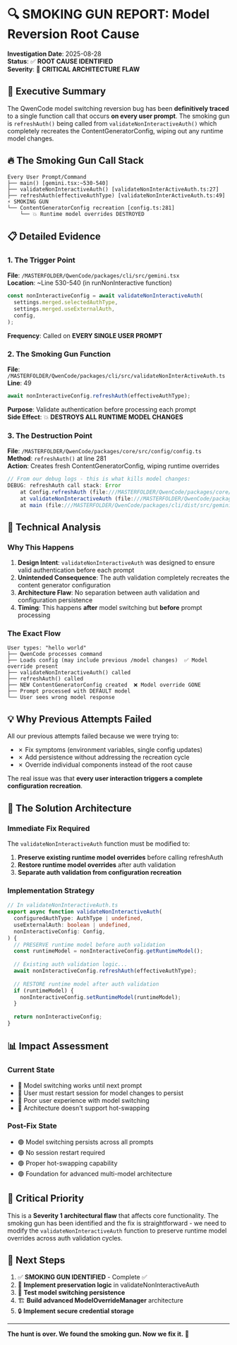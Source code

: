 # 🔍 SMOKING GUN REPORT: Model Reversion Root Cause

**Investigation Date**: 2025-08-28  
**Status**: ✅ **ROOT CAUSE IDENTIFIED**  
**Severity**: 🔴 **CRITICAL ARCHITECTURE FLAW**

## 🎯 Executive Summary

The QwenCode model switching reversion bug has been **definitively traced** to a single function call that occurs **on every user prompt**. The smoking gun is `refreshAuth()` being called from `validateNonInteractiveAuth()` which completely recreates the ContentGeneratorConfig, wiping out any runtime model changes.

## 🔥 The Smoking Gun Call Stack

```
Every User Prompt/Command
├── main() [gemini.tsx:~530-540]
├── validateNonInteractiveAuth() [validateNonInterActiveAuth.ts:27]
├── refreshAuth(effectiveAuthType) [validateNonInterActiveAuth.ts:49]  ⚡ SMOKING GUN
└── ContentGeneratorConfig recreation [config.ts:281]
    └── 💥 Runtime model overrides DESTROYED
```

## 📋 Detailed Evidence

### 1. The Trigger Point
**File**: `/MASTERFOLDER/QwenCode/packages/cli/src/gemini.tsx`  
**Location**: ~Line 530-540 (in runNonInteractive function)

```typescript
const nonInteractiveConfig = await validateNonInteractiveAuth(
  settings.merged.selectedAuthType,
  settings.merged.useExternalAuth, 
  config,
);
```

**Frequency**: Called on **EVERY SINGLE USER PROMPT**

### 2. The Smoking Gun Function  
**File**: `/MASTERFOLDER/QwenCode/packages/cli/src/validateNonInterActiveAuth.ts`  
**Line**: 49

```typescript
await nonInteractiveConfig.refreshAuth(effectiveAuthType);
```

**Purpose**: Validate authentication before processing each prompt  
**Side Effect**: 💥 **DESTROYS ALL RUNTIME MODEL CHANGES**

### 3. The Destruction Point
**File**: `/MASTERFOLDER/QwenCode/packages/core/src/config/config.ts`  
**Method**: `refreshAuth()` at line 281  
**Action**: Creates fresh ContentGeneratorConfig, wiping runtime overrides

```typescript
// From our debug logs - this is what kills model changes:
DEBUG: refreshAuth call stack: Error
    at Config.refreshAuth (file:///MASTERFOLDER/QwenCode/packages/core/dist/src/config/config.js:281:55)
    at validateNonInteractiveAuth (file:///MASTERFOLDER/QwenCode/packages/cli/dist/src/validateNonInterActiveAuth.js:37:32)  
    at main (file:///MASTERFOLDER/QwenCode/packages/cli/dist/src/gemini.js:234:40)
```

## 🔬 Technical Analysis

### Why This Happens
1. **Design Intent**: `validateNonInteractiveAuth` was designed to ensure valid authentication before each prompt
2. **Unintended Consequence**: The auth validation completely recreates the content generator configuration
3. **Architecture Flaw**: No separation between auth validation and configuration persistence
4. **Timing**: This happens **after** model switching but **before** prompt processing

### The Exact Flow
```
User types: "hello world"
├── QwenCode processes command
├── Loads config (may include previous /model changes)  ✅ Model override present
├── validateNonInteractiveAuth() called
├── refreshAuth() called  
├── NEW ContentGeneratorConfig created  ❌ Model override GONE  
├── Prompt processed with DEFAULT model
└── User sees wrong model response
```

## 💡 Why Previous Attempts Failed

All our previous attempts failed because we were trying to:
- ✗ Fix symptoms (environment variables, single config updates)
- ✗ Add persistence without addressing the recreation cycle
- ✗ Override individual components instead of the root cause

The real issue was that **every user interaction triggers a complete configuration recreation**.

## 🎯 The Solution Architecture

### Immediate Fix Required
The `validateNonInteractiveAuth` function must be modified to:
1. **Preserve existing runtime model overrides** before calling refreshAuth
2. **Restore runtime model overrides** after auth validation  
3. **Separate auth validation from configuration recreation**

### Implementation Strategy
```typescript
// In validateNonInteractiveAuth.ts
export async function validateNonInteractiveAuth(
  configuredAuthType: AuthType | undefined,
  useExternalAuth: boolean | undefined,
  nonInteractiveConfig: Config,
) {
  // PRESERVE runtime model before auth validation
  const runtimeModel = nonInteractiveConfig.getRuntimeModel();
  
  // Existing auth validation logic...
  await nonInteractiveConfig.refreshAuth(effectiveAuthType);
  
  // RESTORE runtime model after auth validation  
  if (runtimeModel) {
    nonInteractiveConfig.setRuntimeModel(runtimeModel);
  }
  
  return nonInteractiveConfig;
}
```

## 📊 Impact Assessment

### Current State
- 🔴 Model switching works until next prompt
- 🔴 User must restart session for model changes to persist  
- 🔴 Poor user experience with model switching
- 🔴 Architecture doesn't support hot-swapping

### Post-Fix State  
- 🟢 Model switching persists across all prompts
- 🟢 No session restart required
- 🟢 Proper hot-swapping capability
- 🟢 Foundation for advanced multi-model architecture

## 🚨 Critical Priority

This is a **Severity 1 architectural flaw** that affects core functionality. The smoking gun has been identified and the fix is straightforward - we need to modify the `validateNonInteractiveAuth` function to preserve runtime model overrides across auth validation cycles.

## 📝 Next Steps

1. ✅ **SMOKING GUN IDENTIFIED** - Complete ✅
2. 🎯 **Implement preservation logic** in validateNonInteractiveAuth  
3. 🧪 **Test model switching persistence** 
4. 🏗️ **Build advanced ModelOverrideManager** architecture
5. 🔒 **Implement secure credential storage**

---

**The hunt is over. We found the smoking gun. Now we fix it.** 🎯